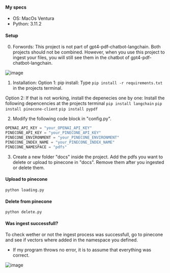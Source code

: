 #### My specs
- OS: MacOs Ventura
- Python: 3.11.2

#### Setup
0. Forwords:
  This project is not part of gpt4-pdf-chatbot-langchain. Both projects should not be combined.
  However, when you use this project to ingest your files, you will still see them in the chatbot of gpt4-pdf-chatbot-langchain.

  ![image](https://user-images.githubusercontent.com/132441647/236612075-22b00aaf-ffe9-4de7-b0a2-5e59bb209931.png)

1. Installation:
  Option 1: pip install:
  Type `pip install -r requirements.txt` in the projects terminal.
  
  Option 2: If that is not working, install the depenecies one by one:
  Install the following depencencies at the projects terminal
  `pip install langchain`
  `pip install pinecone-client`
  `pip install pypdf`

2. Modify the following code block in "config.py".
  ```python
OPENAI_API_KEY = "your_OPENAI_API_KEY"
PINECONE_API_KEY = "your_PINECONE_API_KEY"
PINECONE_ENVIRONMENT = "your_PINECONE_ENVIRONMENT"
PINECONE_INDEX_NAME = "your_PINECONE_INDEX_NAME"
PINECONE_NAMESPACE = "pdfs"
  ```

3. Create a new folder "docs" inside the project.
  Add the pdfs you want to delete or upload to pinecone in "docs".
  Remove them after you ingested or delete them.

#### Upload to pinecone
`python loading.py`

#### Delete from pinecone
`python delete.py`

#### Was ingest successfull?
To check wether or not the ingest process was successfull, go to pinecone and see if vectors where added in the namespace you defined.
- If my program throws no error, it is to assume that everything was correct.

![image](https://user-images.githubusercontent.com/132441647/236612380-9ee52077-aa5f-4f7d-bd61-a606f4bbc5ce.png)
